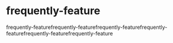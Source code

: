 # frequently-feature
frequently-featurefrequently-featurefrequently-featurefrequently-featurefrequently-featurefrequently-feature

